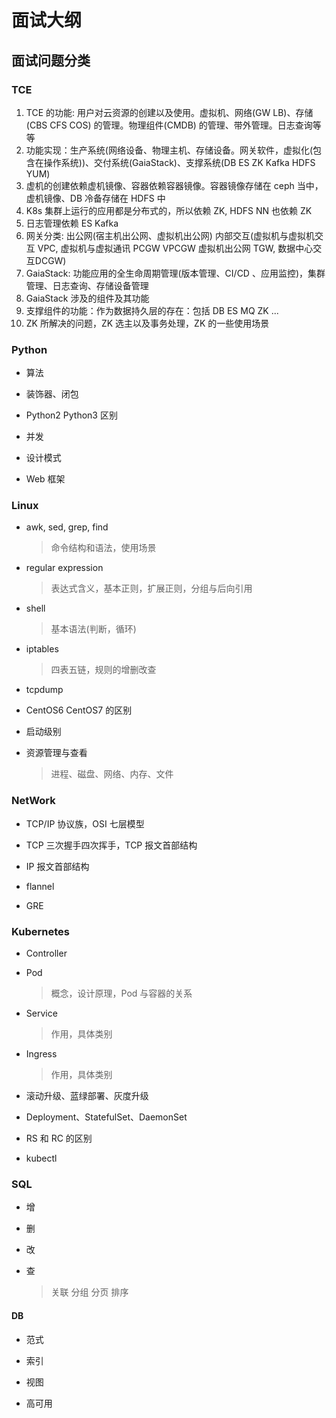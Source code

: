 # 面试大纲

## 面试问题分类

### TCE

1. TCE 的功能: 用户对云资源的创建以及使用。虚拟机、网络(GW LB)、存储(CBS CFS COS) 的管理。物理组件(CMDB) 的管理、带外管理。日志查询等等
2. 功能实现：生产系统(网络设备、物理主机、存储设备。网关软件，虚拟化(包含在操作系统))、交付系统(GaiaStack)、支撑系统(DB ES ZK Kafka HDFS YUM)
3. 虚机的创建依赖虚机镜像、容器依赖容器镜像。容器镜像存储在 ceph 当中，虚机镜像、DB 冷备存储在 HDFS 中
4. K8s 集群上运行的应用都是分布式的，所以依赖 ZK, HDFS NN 也依赖 ZK
5. 日志管理依赖 ES Kafka
6. 网关分类: 出公网(宿主机出公网、虚拟机出公网) 内部交互(虚拟机与虚拟机交互 VPC, 虚拟机与虚拟通讯 PCGW VPCGW 虚拟机出公网 TGW,  数据中心交互DCGW)
7. GaiaStack: 功能应用的全生命周期管理(版本管理、CI/CD 、应用监控)，集群管理、日志查询、存储设备管理
8. GaiaStack 涉及的组件及其功能
9. 支撑组件的功能：作为数据持久层的存在：包括 DB ES MQ ZK ...
10. ZK 所解决的问题，ZK 选主以及事务处理，ZK 的一些使用场景

### Python

- 算法

- 装饰器、闭包

- Python2 Python3 区别

- 并发

- 设计模式

- Web 框架


### Linux

- awk, sed, grep, find
   > 命令结构和语法，使用场景

- regular expression
   > 表达式含义，基本正则，扩展正则，分组与后向引用

- shell
   > 基本语法(判断，循环)

- iptables
   > 四表五链，规则的增删改查

- tcpdump

- CentOS6 CentOS7 的区别

- 启动级别

- 资源管理与查看
   > 进程、磁盘、网络、内存、文件

### NetWork

- TCP/IP 协议族，OSI 七层模型

- TCP 三次握手四次挥手，TCP 报文首部结构

- IP 报文首部结构

- flannel

- GRE

### Kubernetes

- Controller

- Pod
   > 概念，设计原理，Pod 与容器的关系

- Service
   > 作用，具体类别

- Ingress
   > 作用，具体类别

- 滚动升级、蓝绿部署、灰度升级

- Deployment、StatefulSet、DaemonSet

- RS 和 RC 的区别

- kubectl

### SQL

- 增

- 删

- 改

- 查
   > 关联 分组 分页 排序

#### DB

- 范式

- 索引

- 视图

- 高可用